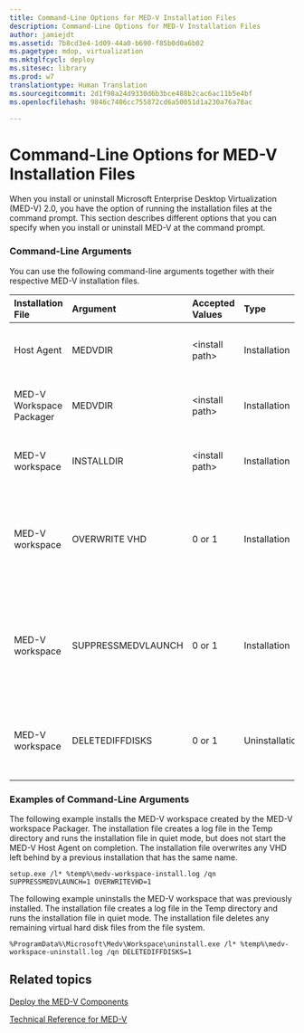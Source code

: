 ```yaml
---
title: Command-Line Options for MED-V Installation Files
description: Command-Line Options for MED-V Installation Files
author: jamiejdt
ms.assetid: 7b8cd3e4-1d09-44a0-b690-f85b0d0a6b02
ms.pagetype: mdop, virtualization
ms.mktglfcycl: deploy
ms.sitesec: library
ms.prod: w7
translationtype: Human Translation
ms.sourcegitcommit: 2d1f98a24d9330d6b3bce488b2cac6ac11b5e4bf
ms.openlocfilehash: 9846c7406cc755872cd6a50051d1a230a76a78ac

---
```



# Command-Line Options for MED-V Installation Files


When you install or uninstall Microsoft Enterprise Desktop Virtualization (MED-V) 2.0, you have the option of running the installation files at the command prompt. This section describes different options that you can specify when you install or uninstall MED-V at the command prompt.

### Command-Line Arguments

You can use the following command-line arguments together with their respective MED-V installation files.

<table style="width:100%;">
<colgroup>
<col width="16%" />
<col width="16%" />
<col width="16%" />
<col width="16%" />
<col width="16%" />
<col width="16%" />
</colgroup>
<thead>
<tr class="header">
<th align="left">Installation File</th>
<th align="left">Argument</th>
<th align="left">Accepted Values</th>
<th align="left">Type</th>
<th align="left">Description</th>
<th align="left">Default</th>
</tr>
</thead>
<tbody>
<tr class="odd">
<td align="left"><p>Host Agent</p></td>
<td align="left"><p>MEDVDIR</p></td>
<td align="left"><p>&lt;install path&gt;</p></td>
<td align="left"><p>Installation</p></td>
<td align="left"><p>Change installed directory</p></td>
<td align="left"><p>Installation goes to Program Files\Microsoft Enterprise Desktop Virtualization.</p></td>
</tr>
<tr class="even">
<td align="left"><p>MED-V Workspace Packager</p></td>
<td align="left"><p>MEDVDIR</p></td>
<td align="left"><p>&lt;install path&gt;</p></td>
<td align="left"><p>Installation</p></td>
<td align="left"><p>Change installed directory</p></td>
<td align="left"><p>Installation goes to Program Files\Microsoft Enterprise Desktop Virtualization.</p></td>
</tr>
<tr class="odd">
<td align="left"><p>MED-V workspace</p></td>
<td align="left"><p>INSTALLDIR</p></td>
<td align="left"><p>&lt;install path&gt;</p></td>
<td align="left"><p>Installation</p></td>
<td align="left"><p>Change installed directory</p></td>
<td align="left"><p>Installation goes to ProgramData\Microsoft\Medv\Workspace.</p></td>
</tr>
<tr class="even">
<td align="left"><p>MED-V workspace</p></td>
<td align="left"><p>OVERWRITE VHD</p></td>
<td align="left"><p>0 or 1</p></td>
<td align="left"><p>Installation</p></td>
<td align="left"><p>Fail installation if VHD exists(0) or overwrite existing VHD(1).</p></td>
<td align="left"><p>Overwrite does not occur and installation fails if a virtual hard disk (VHD) already exists.</p></td>
</tr>
<tr class="odd">
<td align="left"><p>MED-V workspace</p></td>
<td align="left"><p>SUPPRESSMEDVLAUNCH</p></td>
<td align="left"><p>0 or 1</p></td>
<td align="left"><p>Installation</p></td>
<td align="left"><p>Start(0) or do not start(1) MED-V after MED-V workspace is installed.</p></td>
<td align="left"><p>If the MED-V workspace was installed with the user interface (UI), a check box on the <strong>Finish</strong> page controls whether to start MED-V.</p></td>
</tr>
<tr class="even">
<td align="left"><p>MED-V workspace</p></td>
<td align="left"><p>DELETEDIFFDISKS</p></td>
<td align="left"><p>0 or 1</p></td>
<td align="left"><p>Uninstallation</p></td>
<td align="left"><p>Keep(0) or delete(1) VHDs created by MED-V</p></td>
<td align="left"><p>No VHDs are deleted.</p></td>
</tr>
</tbody>
</table>

 

### Examples of Command-Line Arguments

The following example installs the MED-V workspace created by the MED-V workspace Packager. The installation file creates a log file in the Temp directory and runs the installation file in quiet mode, but does not start the MED-V Host Agent on completion. The installation file overwrites any VHD left behind by a previous installation that has the same name.

``` syntax
setup.exe /l* %temp%\medv-workspace-install.log /qn SUPPRESSMEDVLAUNCH=1 OVERWRITEVHD=1
```

The following example uninstalls the MED-V workspace that was previously installed. The installation file creates a log file in the Temp directory and runs the installation file in quiet mode. The installation file deletes any remaining virtual hard disk files from the file system.

``` syntax
%ProgramData%\Microsoft\Medv\Workspace\uninstall.exe /l* %temp%\medv-workspace-uninstall.log /qn DELETEDIFFDISKS=1
```

## Related topics


[Deploy the MED-V Components](deploy-the-med-v-components.md)

[Technical Reference for MED-V](technical-reference-for-med-v.md)

 

 








<!--HONumber=Jun16_HO4-->



